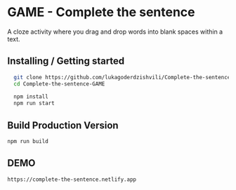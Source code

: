 
# GAME - Complete the sentence

A cloze activity where you drag and drop words into blank spaces within a text.



## Installing / Getting started


```bash    
  git clone https://github.com/lukagoderdzishvili/Complete-the-sentence-GAME.git
  cd Complete-the-sentence-GAME
  
  npm install 
  npm run start
```

## Build Production Version
```bash
npm run build
```


## DEMO
```bash
https://complete-the-sentence.netlify.app
```
